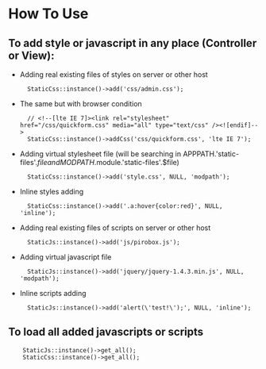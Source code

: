# How To Use

## To add style or javascript in any place (Controller or View):

* Adding real existing files of styles on server or other host

        StaticCss::instance()->add('css/admin.css');

* The same but with browser condition

        // <!--[lte IE 7]><link rel="stylesheet" href="/css/quickform.css" media="all" type="text/css" /><![endif]-->
        StaticCss::instance()->addCss('css/quickform.css', 'lte IE 7');

* Adding virtual stylesheet file (will be searching in APPPATH.'static-files'.$file and MODPATH.$module.'static-files'.$file)

        StaticCss::instance()->add('style.css', NULL, 'modpath');

* Inline styles adding

        StaticCss::instance()->add('.a:hover{color:red}', NULL, 'inline');

* Adding real existing files of scripts on server or other host

        StaticJs::instance()->add('js/pirobox.js');

* Adding virtual javascript file

        StaticJs::instance()->add('jquery/jquery-1.4.3.min.js', NULL, 'modpath');

* Inline scripts adding

        StaticJs::instance()->add('alert(\'test!\');', NULL, 'inline');

## To load all added javascripts or scripts

        StaticJs::instance()->get_all();
        StaticCss::instance()->get_all();